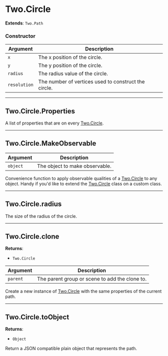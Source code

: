 # Two.Circle


__Extends__: `Two.Path`





### Constructor


| Argument | Description |
| ---- | ----------- |
| `x` | The x position of the circle. |
| `y` | The y position of the circle. |
| `radius` | The radius value of the circle. |
| `resolution` | The number of vertices used to construct the circle. |



---

<div class="static ">

## Two.Circle.Properties








A list of properties that are on every [Two.Circle](/documentation/circle).









</div>



---

<div class="static ">

## Two.Circle.MakeObservable










| Argument | Description |
| ---- | ----------- |
| `object` | The object to make observable. |


Convenience function to apply observable qualities of a [Two.Circle](/documentation/circle) to any object. Handy if you'd like to extend the [Two.Circle](/documentation/circle) class on a custom class.



</div>



---

<div class="instance ">

## Two.Circle.radius








The size of the radius of the circle.









</div>



---

<div class="instance ">

## Two.Circle.clone




__Returns__:



+ `Two.Circle`











| Argument | Description |
| ---- | ----------- |
| `parent` | The parent group or scene to add the clone to. |


Create a new instance of [Two.Circle](/documentation/circle) with the same properties of the current path.



</div>



---

<div class="instance ">

## Two.Circle.toObject




__Returns__:



+ `Object`













Return a JSON compatible plain object that represents the path.



</div>


